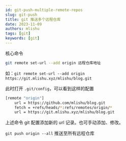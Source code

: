 ```yaml
---
id: git-push-multiple-remote-repos
slug: git-push
title: git 推送多个远程仓库
date: 2023-11-09
authors: mlishu
tags: [git]
keywords: [git]
---
```


<!-- truncate -->

核心命令

```bash
git remote set-url --add origin 远程仓库地址
```

如：`git remote set-url --add origin https://git.mlishu.xyz/mlishu/blog.git`

此时打开 `.git/config`，可以看到这样的配置

```bash {4}
[remote "origin"]
    url = https://github.com/mlishu/blog.git
    fetch = +refs/heads/*:refs/remotes/origin/*
    url = https://git.mlishu.xyz/mlishu/blog.git
```

上述命令 git 配置添加新的 url 记录。也可手动添加、修改。

`git push origin --all` 推送至所有远程仓库
